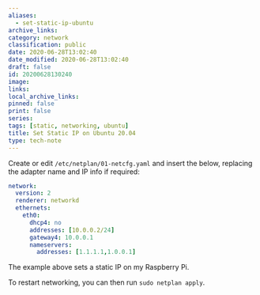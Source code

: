 ```yaml
---
aliases:
  - set-static-ip-ubuntu
archive_links: 
category: network
classification: public
date: 2020-06-28T13:02:40
date_modified: 2020-06-28T13:02:40
draft: false
id: 20200628130240
image: 
links: 
local_archive_links: 
pinned: false
print: false
series: 
tags: [static, networking, ubuntu]
title: Set Static IP on Ubuntu 20.04
type: tech-note
---
```


Create or edit `/etc/netplan/01-netcfg.yaml` and insert the below, replacing the adapter name and IP info if required:

```yaml
network:
  version: 2
  renderer: networkd
  ethernets:
    eth0:
      dhcp4: no
      addresses: [10.0.0.2/24]
      gateway4: 10.0.0.1
      nameservers:
        addresses: [1.1.1.1,1.0.0.1]
```

The example above sets a static IP on my Raspberry Pi.

To restart networking, you can then run `sudo netplan apply`.

